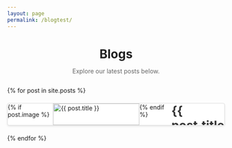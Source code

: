 ```yaml
---
layout: page
permalink: /blogtest/
---
```

<style>
/* General Page Styles */
.page-title {
  font-size: 2em;
  margin-bottom: 0.5em;
  color: #222;
  text-align: center;
}

.page-intro {
  font-size: 1em;
  color: #666;
  text-align: center;
  margin-bottom: 2em;
}

/* Post List Styles */
.post-list {
  display: flex;
  flex-direction: column;
  gap: 1.5em;
}

/* Post Preview Styles */
.post-preview {
  display: flex;
  align-items: center;
  height: 50px; /* Reduced height */
  background: #fff;
  border: 1px solid #ddd;
  border-radius: 4px;
  overflow: hidden;
  box-shadow: 0 2px 4px rgba(0, 0, 0, 0.1);
  transition: box-shadow 0.3s ease, transform 0.3s ease;
}

.post-preview:hover {
  box-shadow: 0 4px 8px rgba(0, 0, 0, 0.2);
  transform: translateY(-5px); /* Slightly lifts the post on hover */
}

.post-link {
  display: flex;
  text-decoration: none;
  color: inherit;
  height: 100%;
  width: 100%;
}

.post-image {
  width: 200px; /* Increased image width */
  height: 50px; /* Height adjusted to match reduced height */
  object-fit: cover; /* Ensures the image covers the area */
}

.post-content {
  display: flex;
  flex-direction: column;
  justify-content: left;
  margin-left: 10px; /* Space between image and content */
  flex: 1; /* Allows content to take up the remaining space */
}

.post-title {
  font-size: 2em;
  margin: 0;
  color: #333;
}

.post-tags {
  margin-top: 0.5em;
}

.tag {
  background: #e0e0e0;
  color: #333;
  padding: 0.3em 0.6em;
  border-radius: 4px;
  font-size: 0.8em;
  margin-right: 0.5em;
  display: inline-block;
}

  </style>
<h1 class="page-title">Blogs</h1>
<p class="page-intro">Explore our latest posts below.</p>

<div class="post-list">
  {% for post in site.posts %}
    <div class="post-preview">
      <a class="post-link" href="{{ post.url }}">
        {% if post.image %}
          <img class="post-image" src="{{ post.image }}" alt="{{ post.title }}">
        {% endif %}
        <div class="post-content">
          <h2 class="post-title">{{ post.title }}</h2>
          <div class="post-tags">
            {% for tag in post.tags %}
              <span class="tag">{{ tag }}</span>
            {% endfor %}
          </div>
        </div>
      </a>
    </div>
  {% endfor %}
</div>